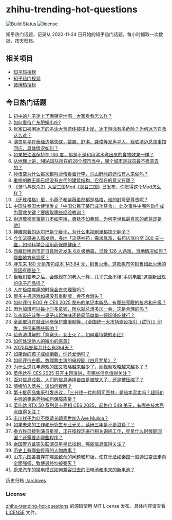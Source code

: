 # zhihu-trending-hot-questions

[![Build Status](https://github.com/justjavac/zhihu-trending-hot-questions/workflows/ci/badge.svg?branch=master)](https://github.com/justjavac/zhihu-trending-hot-questions/actions)
[![license](https://img.shields.io/github/license/justjavac/zhihu-trending-hot-questions)](https://github.com/justjavac/zhihu-trending-hot-questions/blob/master/LICENSE)

知乎热门话题，记录从 2020-11-24
日开始的知乎热门话题。每小时抓取一次数据，按天[归档](./archives)。

## 相关项目

- [知乎热搜榜](https://github.com/justjavac/zhihu-trending-top-search)
- [知乎热门视频](https://github.com/justjavac/zhihu-trending-hot-video)
- [微博热搜榜](https://github.com/justjavac/weibo-trending-hot-search)

## 今日热门话题

<!-- BEGIN -->
<!-- 最后更新时间 Wed Jan 08 2025 07:07:05 GMT+0800 (China Standard Time) -->

1. [初中的儿子迷上了画架空地图，大家看看怎么样？](https://www.zhihu.com/question/8374908651)
1. [如何看待广东肥娟小吃?](https://www.zhihu.com/question/8541462754)
1. [张家口被困冰下的冬泳大爷遗体被捞上岸，冰下游泳有多危险？为何冰下自救这么难？](https://www.zhihu.com/question/8851180108)
1. [演员星星在泰缅边境失联，姚晨、舒淇、龚俊等发声寻人，我驻清迈总领事馆回应，具体情况如何？](https://www.zhihu.com/question/8868059710)
1. [如果把油温保持在 100 度，那是不是和用沸水煮出来的食物效果一样？](https://www.zhihu.com/question/570155906)
1. [从地理上讲，NBA球队所在的28个城市当中，哪个城市是球员最不愿意去的？](https://www.zhihu.com/question/8848985526)
1. [孙悟空为什么每次都叫沙僧看着行李，荒山野岭的还怕有人来偷吗？](https://www.zhihu.com/question/2673686131)
1. [重修的滕王阁已经没有古代的建筑结构，它存在的意义在哪？](https://www.zhihu.com/question/24720616)
1. [《骑马与砍杀2》大型三国Mod《衣谷三国》已发布，你觉得这个Mod怎么样？](https://www.zhihu.com/question/8428202024)
1. [《还珠格格》里，小燕子和紫薇虽然都是格格，谁的封号更尊贵呢？](https://www.zhihu.com/question/8466793635)
1. [中国驻泰国大使馆发文「中国公民王某已成功获救」，此次事件中哪些动作成为营救关键？要吸取哪些经验教训？](https://www.zhihu.com/question/8986327553)
1. [尉迟敬德军事能力不如李靖，勇猛不如秦琼，为何李世民最喜欢的武将却是他?](https://www.zhihu.com/question/8635985071)
1. [神雕原著的达尔巴是个瘦子，为什么电视剧里都找个胖子？](https://www.zhihu.com/question/667935055)
1. [今年流感进入高发期，多地「流感神药」需求暴涨，有药店涨价至 300 元一盒，如何科学合理用药保障健康？](https://www.zhihu.com/question/8799491217)
1. [西藏日喀则市定日县附近发生 6.8 级地震，已致 126 人遇难，当地情况如何？哪些地方有震感？](https://www.zhihu.com/question/8935737464)
1. [胖东来 180 元帆布包成本 143.84 元，销售火爆，这款帆布包销售如此火爆的原因有哪些？](https://www.zhihu.com/question/8884397739)
1. [当我们变老之后，会像现在的老人一样，几乎完全不懂“手机电脑”这类新出现的电子产品吗？](https://www.zhihu.com/question/8491041468)
1. [人在极度疼痛的时候会丧失理智吗？](https://www.zhihu.com/question/351128664)
1. [很多主机游戏如果没有重制版，会不会消失？](https://www.zhihu.com/question/8801911173)
1. [如何评价 ROG 在 CES 2025 发布的笔记本新品，有哪些亮眼的技术和升级？](https://www.zhihu.com/question/8619327345)
1. [因为加班可以每小时多拿钱，所以就总想多加一会，这是合理的吗？](https://www.zhihu.com/question/8874736038)
1. [年夜饭应该整一桌子山珍海味还是简简单单一顿饭够吃就行？](https://www.zhihu.com/question/8808413028)
1. [全面取消在就业地参保户籍限制等，《全国统一大市场建设指引（试行）》印发，将带来哪些影响？](https://www.zhihu.com/question/8944826006)
1. [给周涛讲解的「鸡窝头」女士火了，如何看待她的走红?](https://www.zhihu.com/question/8835631721)
1. [如何处理他人的微小的恶意?](https://www.zhihu.com/question/8250757615)
1. [2025年蛇年为什么有384天？](https://www.zhihu.com/question/8585038378)
1. [如果你的孩子成绩倒数，你还爱他吗？](https://www.zhihu.com/question/639191356)
1. [如何评价白鹿、敖瑞鹏主演的电视剧《白月梵星》？](https://www.zhihu.com/question/3988222292)
1. [为什么这几年游戏的图文攻略越来越少了，而视频攻略越来越多了？](https://www.zhihu.com/question/8952030230)
1. [英伟达在 CES 2025 召开主题演讲，有哪些信息值得关注？](https://www.zhihu.com/question/8941687812)
1. [面对信息过载，人们的信息选择自由是被放大了，还是被压缩了？](https://www.zhihu.com/question/8584380553)
1. [情绪陷入低谷，该如何缓解？](https://www.zhihu.com/question/8903375251)
1. [第十批药品集采引发热议，「三分钱一片的阿司匹林」是赔本买卖吗？超低价中标的集采药物如何保障质量？](https://www.zhihu.com/question/8270710037)
1. [英伟达 RTX 50 系列显卡亮相 CES 2025，起售价 549 美元，有哪些技术亮点值得关注？](https://www.zhihu.com/question/8944681085)
1. [丰川祥子为何不邀请长崎素世加入Ave Mujica？](https://www.zhihu.com/question/8930291273)
1. [如果未来的工作和研究生专业无关，读研三年是不是浪费了？](https://www.zhihu.com/question/6322326738)
1. [泰方称已接到演员星星，正在按规定进行相关询问工作，星星什么时候能回国？还需要走哪些程序？](https://www.zhihu.com/question/8977890451)
1. [泰国警方证实失联演员星星已找到，哪些信息值得关注？](https://www.zhihu.com/question/8948114714)
1. [历史上有哪些传奇的人物故事？](https://www.zhihu.com/question/651519639)
1. [山东六国各自存在哪些致命的问题和短板，使其无法如秦国一般通过变法走向全面强盛，致使最终均被秦灭？](https://www.zhihu.com/question/8756604410)
1. [蔚来汽车的换电模式如何兼容过去的旧电池和未来的新电池？](https://www.zhihu.com/question/4256678783)

<!-- END -->

历史归档 [./archives](./archives)

### License

[zhihu-trending-hot-questions](https://github.com/justjavac/zhihu-trending-hot-questions)
的源码使用 MIT License 发布。具体内容请查看 [LICENSE](./LICENSE) 文件。
